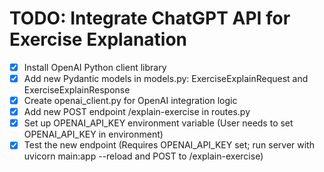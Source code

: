 # TODO: Integrate ChatGPT API for Exercise Explanation

- [x] Install OpenAI Python client library
- [x] Add new Pydantic models in models.py: ExerciseExplainRequest and ExerciseExplainResponse
- [x] Create openai_client.py for OpenAI integration logic
- [x] Add new POST endpoint /explain-exercise in routes.py
- [x] Set up OPENAI_API_KEY environment variable (User needs to set OPENAI_API_KEY in environment)
- [x] Test the new endpoint (Requires OPENAI_API_KEY set; run server with uvicorn main:app --reload and POST to /explain-exercise)
